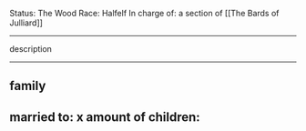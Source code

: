 Status: The Wood
Race: Halfelf
In charge of: a section of [[The Bards of Julliard]]

---

description

---

## family

married to:
x amount of children:
- 